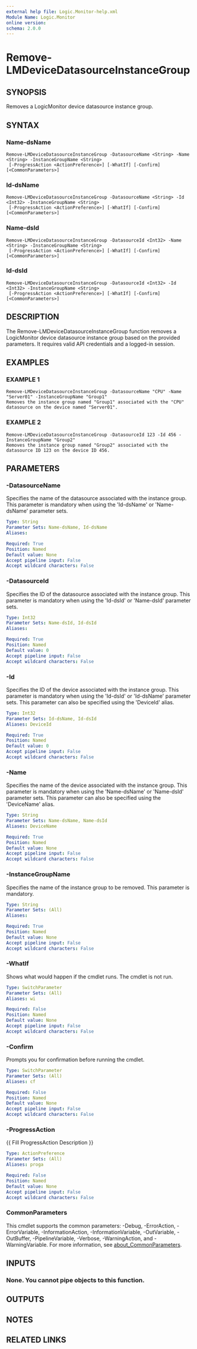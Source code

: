 ```yaml
---
external help file: Logic.Monitor-help.xml
Module Name: Logic.Monitor
online version:
schema: 2.0.0
---
```


# Remove-LMDeviceDatasourceInstanceGroup

## SYNOPSIS
Removes a LogicMonitor device datasource instance group.

## SYNTAX

### Name-dsName
```
Remove-LMDeviceDatasourceInstanceGroup -DatasourceName <String> -Name <String> -InstanceGroupName <String>
 [-ProgressAction <ActionPreference>] [-WhatIf] [-Confirm] [<CommonParameters>]
```

### Id-dsName
```
Remove-LMDeviceDatasourceInstanceGroup -DatasourceName <String> -Id <Int32> -InstanceGroupName <String>
 [-ProgressAction <ActionPreference>] [-WhatIf] [-Confirm] [<CommonParameters>]
```

### Name-dsId
```
Remove-LMDeviceDatasourceInstanceGroup -DatasourceId <Int32> -Name <String> -InstanceGroupName <String>
 [-ProgressAction <ActionPreference>] [-WhatIf] [-Confirm] [<CommonParameters>]
```

### Id-dsId
```
Remove-LMDeviceDatasourceInstanceGroup -DatasourceId <Int32> -Id <Int32> -InstanceGroupName <String>
 [-ProgressAction <ActionPreference>] [-WhatIf] [-Confirm] [<CommonParameters>]
```

## DESCRIPTION
The Remove-LMDeviceDatasourceInstanceGroup function removes a LogicMonitor device datasource instance group based on the provided parameters.
It requires valid API credentials and a logged-in session.

## EXAMPLES

### EXAMPLE 1
```
Remove-LMDeviceDatasourceInstanceGroup -DatasourceName "CPU" -Name "Server01" -InstanceGroupName "Group1"
Removes the instance group named "Group1" associated with the "CPU" datasource on the device named "Server01".
```

### EXAMPLE 2
```
Remove-LMDeviceDatasourceInstanceGroup -DatasourceId 123 -Id 456 -InstanceGroupName "Group2"
Removes the instance group named "Group2" associated with the datasource ID 123 on the device ID 456.
```

## PARAMETERS

### -DatasourceName
Specifies the name of the datasource associated with the instance group.
This parameter is mandatory when using the 'Id-dsName' or 'Name-dsName' parameter sets.

```yaml
Type: String
Parameter Sets: Name-dsName, Id-dsName
Aliases:

Required: True
Position: Named
Default value: None
Accept pipeline input: False
Accept wildcard characters: False
```

### -DatasourceId
Specifies the ID of the datasource associated with the instance group.
This parameter is mandatory when using the 'Id-dsId' or 'Name-dsId' parameter sets.

```yaml
Type: Int32
Parameter Sets: Name-dsId, Id-dsId
Aliases:

Required: True
Position: Named
Default value: 0
Accept pipeline input: False
Accept wildcard characters: False
```

### -Id
Specifies the ID of the device associated with the instance group.
This parameter is mandatory when using the 'Id-dsId' or 'Id-dsName' parameter sets.
This parameter can also be specified using the 'DeviceId' alias.

```yaml
Type: Int32
Parameter Sets: Id-dsName, Id-dsId
Aliases: DeviceId

Required: True
Position: Named
Default value: 0
Accept pipeline input: False
Accept wildcard characters: False
```

### -Name
Specifies the name of the device associated with the instance group.
This parameter is mandatory when using the 'Name-dsName' or 'Name-dsId' parameter sets.
This parameter can also be specified using the 'DeviceName' alias.

```yaml
Type: String
Parameter Sets: Name-dsName, Name-dsId
Aliases: DeviceName

Required: True
Position: Named
Default value: None
Accept pipeline input: False
Accept wildcard characters: False
```

### -InstanceGroupName
Specifies the name of the instance group to be removed.
This parameter is mandatory.

```yaml
Type: String
Parameter Sets: (All)
Aliases:

Required: True
Position: Named
Default value: None
Accept pipeline input: False
Accept wildcard characters: False
```

### -WhatIf
Shows what would happen if the cmdlet runs.
The cmdlet is not run.

```yaml
Type: SwitchParameter
Parameter Sets: (All)
Aliases: wi

Required: False
Position: Named
Default value: None
Accept pipeline input: False
Accept wildcard characters: False
```

### -Confirm
Prompts you for confirmation before running the cmdlet.

```yaml
Type: SwitchParameter
Parameter Sets: (All)
Aliases: cf

Required: False
Position: Named
Default value: None
Accept pipeline input: False
Accept wildcard characters: False
```

### -ProgressAction
{{ Fill ProgressAction Description }}

```yaml
Type: ActionPreference
Parameter Sets: (All)
Aliases: proga

Required: False
Position: Named
Default value: None
Accept pipeline input: False
Accept wildcard characters: False
```

### CommonParameters
This cmdlet supports the common parameters: -Debug, -ErrorAction, -ErrorVariable, -InformationAction, -InformationVariable, -OutVariable, -OutBuffer, -PipelineVariable, -Verbose, -WarningAction, and -WarningVariable. For more information, see [about_CommonParameters](http://go.microsoft.com/fwlink/?LinkID=113216).

## INPUTS

### None. You cannot pipe objects to this function.
## OUTPUTS

## NOTES

## RELATED LINKS

